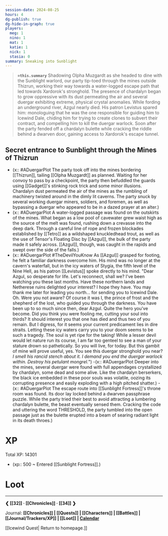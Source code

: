 ```yaml
---
session-date: 2024-08-25
hours: 4
dg-publish: true
dg-hide-in-graph: true
players:
  meg: 1
  nino: 1
  mat: 1
  katie: 1
  nick: 1
  stasia: 0
summary: Sneaking into Sunblight
---
```


> **`=this.summary`**
> Shadowing Olpha Muzgardt as she headed to dine with the Sunblight warlord, our party tip-toed through the mines outside Thizrun, working their way towards a water-logged escape path that led towards Xardorok's stronghold. The presence of chardalyn began to grow oppressive with its dust permeating the air and several duergar exhibiting extreme, physical crystal anomalies. While fording an underground river, Azgul nearly died. His patron Levistus spared him: monologuing that he was the one responsible for guiding him to Icewind Dale, chiding him for trying to create clones to subvert their contract, and compelling him to kill the duergar warlock. Soon after the party fended off a chardalyn bulette while cracking the riddle behind a dwarven door, gaining access to Xardorok's escape tunnel.

## Secret entrance to Sunblight through the Mines of Thizrun
- (x:: #ADuergarPlot The party took off into the mines bordering [[Thizrun]], tailing [[Olpha Muzgardt]] as planned. Waiting for her convoy to pass by a checkpoint, the party then befuddled the guards using [[Gadget]]'s stinking rock trick and some minor illusions. Chardalyn dust permeated the air of the mines as the rumbling of machinery twisted around in the dimly lit caverns. The party snuck by several working duergar miners, soldiers, and foremen, as well as bypassing a duergar who appeared to be in a dazed prayer at an alter.)
- (x:: #ADuergarPlot A water-logged passage was found on the outskirts of the mines. What began as a low pool of cavewater grew waist high as the source of the melt was found, rushing down a crevasse into the deep dark. Through a careful line of rope and frozen blockades established by [[Tetro]] as a wildshaped knuckledhead trout, as well as the use of Tensor's Floating Disc by [[Azgul]], the bulk of the party made it safely across. [[Azgul]], though, was caught in the rapids and swept over the side of the falls.)
- (x:: #ADuergarPlot #TheDevilYouKnow As [[Azgul]] grasped for footing, he felt a familiar darkness overcome him. His mind was no longer at the cavern's waterfall, but in the icy waters of Stygia, the fifth level of the Nine Hell, as his patron [[Levistus]] spoke directly to his mind. "Dear Azgul, so desperate for life. Let's reconnect, shall we? I've been watching you these last months. Have these northern lands and Netherese ruins delighted your interest? I hope they have. You may thank me later for leading you north... for sending you to Icewind Dale. Oh. Were you not aware? Of course it was I, the prince of frost and the shepherd of the lost, who guided you through the darkness. You have been up to so much since then, dear Azgul. Quite the hero you've become. Did you think you were fooling me, cutting your soul into thirds? It should interest you that one has died and thus two of you remain. But I digress, for it seems your current predicament lies in dire straits. Letting these icy waters carry you to your doom seems to be such a tragedy. The soul is yet ripe for the taking! While a lesser devil would let nature run its course, I am far too genteel to see a man of your stature drown so pathetically. So you will live, for today. But this gambit of mine will prove useful, yes. You see this duergar stronghold you near? *I smell his rancid stench about it. I demand you end the duergar warlock within. Destroy his petulant mongrel.*")
-(x:: #ADuergarPlot Deeper into the mines, several duergar were found with full appendages crystallized by chardalyn, some dead and some alive. Like the chardalyn berserkers, the black ice embedded in these poor souls was volatile, oozing its corrupting presence and easily exploding with a high pitched shatter.)
-(x:: #ADuergarPlot The escape route into [[Sunblight Fortress]]'s throne room was found. Its door lay locked behind a dwarven passphrase puzzle. While the party tried their best to avoid attracting a lumbering chardalyn bulette, the beast eventually sensed them. Cracking the code and uttering the word THRESHOLD, the party tumbled into the open passage just as the bulette erupted into a beam of searing radiant light in its death throes.)

# XP
Total XP: 14301
- (xp:: 500 ~ Entered [[Sunblight Fortress]].)

# Loot


---
**❮ [[32]] · [[Chronicles]] ·  [[34]] ❯**

Journal: **[[Chronicles]] | [[Quests]] |  [[Characters]] | [[Battles]] | [[Journal/Trackers/XP]] | [[Loot]] | [Calendar](https://app.fantasy-calendar.com/calendars/38f9e3f5098bac1f655a4fb4241f35eb)**

[[Icewind Quest| Return to homepage.]]